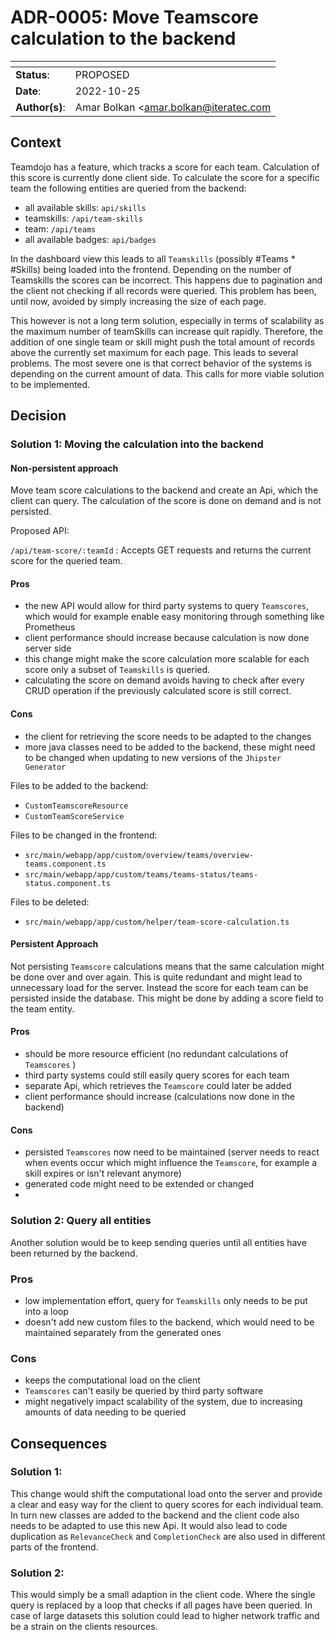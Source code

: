 <!-- 
SPDX-FileCopyrightText: the TeamDojo authors

SPDX-License-Identifier: Apache-2.0
-->
# ADR-0005: Move Teamscore calculation to the backend

<!--
  Use one of the ADR status parameter based on status
  Please add a cross-reference link to the new ADR on 'superseded' ADR.
  e.g.: [ADR superseded by](ADR-NNNN.md)
-->
| <!-- -->       | <!-- -->                                                                             |
|----------------|--------------------------------------------------------------------------------------|
| **Status**:    | PROPOSED |
| **Date**:      | 2022-10-25                                                                          |
| **Author(s)**: | Amar Bolkan <amar.bolkan@iteratec.com                         |



## Context

Teamdojo has a feature, which tracks a score for each team. Calculation of this score is currently done client side.
To calculate the score for a specific team the following entities are queried from the backend:
- all available skills: `api/skills`
- teamskills: `/api/team-skills`
- team: `/api/teams`
- all available badges: `api/badges`

In the dashboard view this leads to all `Teamskills` (possibly #Teams * #Skills) being loaded into the frontend.
Depending on the number of Teamskills the scores can be incorrect. This happens due to pagination and the client not checking if all records were queried.
This problem has been, until now, avoided by simply increasing the size of each page. 

This however is not a long term solution, especially in terms of scalability as the
maximum number of teamSkills can increase quit rapidly.
Therefore, the addition of one single team or skill might push the total amount of records above the currently set maximum for each page.
This leads to several problems. The most severe one is that correct behavior of the systems is depending on the 
current amount of data. This calls for more viable solution to be implemented.


## Decision

### Solution 1: Moving the calculation into the backend


#### Non-persistent approach
Move team score calculations to the backend and create an Api, which 
the client can query. The calculation of the score is done on demand and is not persisted.


Proposed API:

`/api/team-score/:teamId` : Accepts GET requests and returns the current score for the queried team. 

#### Pros

- the new API would allow for third party systems to query `Teamscores`, which would for example enable easy monitoring through something like Prometheus
- client performance should increase because calculation is now done server side
- this change might make the score calculation more scalable for each score only a subset of `Teamskills` is queried.
- calculating the score on demand avoids having to check after every CRUD operation if the previously calculated score is still correct.

#### Cons
- the client for retrieving the score needs to be adapted to the changes
- more java classes need to be added to the backend, these might need to be changed when updating to new versions of the `Jhipster Generator`

Files to be added to the backend:
- `CustomTeamscoreResource`
- `CustomTeamScoreService`

Files to be changed in the frontend:
- `src/main/webapp/app/custom/overview/teams/overview-teams.component.ts`
- `src/main/webapp/app/custom/teams/teams-status/teams-status.component.ts`

Files to be deleted:
- `src/main/webapp/app/custom/helper/team-score-calculation.ts`


#### Persistent Approach
Not persisting `Teamscore` calculations means that the same calculation might be done over and over again.
This is quite redundant and might lead to unnecessary load for the server. Instead the score for each team can be 
persisted inside the database. This might be done by adding a score field to the team entity.


#### Pros
- should be more resource efficient (no redundant calculations of `Teamscores` )
- third party systems could still easily query scores for each team
- separate Api, which retrieves the `Teamscore` could later be added
- client performance should increase (calculations now done in the backend)

#### Cons
- persisted `Teamscores` now need to be maintained (server needs to react when events occur which might influence the `Teamscore`, for example a skill expires or isn't relevant anymore)
- generated code might need to be extended or changed
- 


<!--
Relevant files for score calculation:
- CompletionCheck `src/main/webapp/app/custom/helper/completion-check.ts`
- RelevanceCheck `src/main/webapp/app/custom/helper/relevance-check.ts`
- TeamScoreCalculation `src/main/webapp/app/custom/helper/team-score-calculation.ts`
- SkillStatusUtils `src/main/webapp/app/custom/helper/skill-status.ts`

mirror these classes in the backend
Variable used in TeamScore calculation: team (containing all achieved skills), all available skills, and all available badges
-->

### Solution 2: Query all entities

Another solution would be to keep sending queries until all entities have been returned by the backend.

### Pros
- low implementation effort, query for `Teamskills` only needs to be put into a loop
- doesn't add new custom files to the backend, which would need to be maintained separately from the generated ones 


### Cons
- keeps the computational load on the client
- `Teamscores` can't easily be queried by third party software 
- might negatively impact scalability of the system, due to increasing amounts of data needing to be queried
## Consequences

### Solution 1:
This change would shift the computational load onto the server and provide a clear and easy way for the client to
query scores for each individual team. In turn new classes are added to the backend and the client code also needs to be adapted to use this new Api.
It would also lead to code duplication as `RelevanceCheck` and `CompletionCheck` are also used in different parts of the frontend.


### Solution 2: 
This would simply be a small adaption in the client code. Where the single query is replaced 
by a loop that checks if all pages have been queried.
In case of large datasets this solution could lead to higher network traffic and be a strain on the 
clients resources. 



